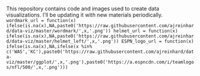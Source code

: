 This repository contains code and images used to create data visualizations. I'll be updating it with new materials periodically.
`
wordmark_url = function(x) ifelse(is.na(x),NA,paste0('https://raw.githubusercontent.com/ajreinhard/data-viz/master/wordmark/',x,'.png'))
helmet_url = function(x) ifelse(is.na(x),NA,paste0('https://raw.githubusercontent.com/ajreinhard/data-viz/master/helmet_left/',x,'.png'))
ESPN_logo_url = function(x) ifelse(is.na(x),NA,ifelse(x %in% c('WAS','KC'),paste0('https://raw.githubusercontent.com/ajreinhard/data-viz/master/ggplot/',x,'.png'),paste0('https://a.espncdn.com/i/teamlogos/nfl/500/',x,'.png')))
`
